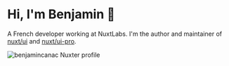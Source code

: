 # Hi, I'm Benjamin 👋

A French developer working at NuxtLabs. I'm the author and maintainer of [nuxt/ui](https://github.com/nuxt/ui) and [nuxt/ui-pro](https://github.com/nuxt/ui-pro).

![benjamincanac Nuxter profile](https://nuxters.nuxt.com/card/benjamincanac/og.png)
